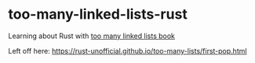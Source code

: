 # too-many-linked-lists-rust
Learning about Rust with [too many linked lists book](https://rust-unofficial.github.io/too-many-lists/)

Left off here:
https://rust-unofficial.github.io/too-many-lists/first-pop.html
